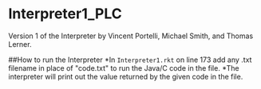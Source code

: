 # Interpreter1_PLC
Version 1 of the Interpreter by Vincent Portelli, Michael Smith, and Thomas Lerner.

##How to run the Interpreter
*In `Interpreter1.rkt` on line 173 add any .txt filename in place of "code.txt" to run the Java/C code in the file. 
*The interpreter will print out the value returned by the given code in the file. 

